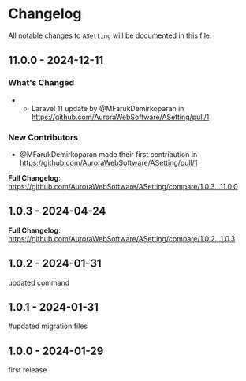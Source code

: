 # Changelog

All notable changes to `ASetting` will be documented in this file.

## 11.0.0 - 2024-12-11

### What's Changed

* - Laravel 11 update by @MFarukDemirkoparan in https://github.com/AuroraWebSoftware/ASetting/pull/1
  

### New Contributors

* @MFarukDemirkoparan made their first contribution in https://github.com/AuroraWebSoftware/ASetting/pull/1

**Full Changelog**: https://github.com/AuroraWebSoftware/ASetting/compare/1.0.3...11.0.0

## 1.0.3 - 2024-04-24

**Full Changelog**: https://github.com/AuroraWebSoftware/ASetting/compare/1.0.2...1.0.3

## 1.0.2 - 2024-01-31

updated command

## 1.0.1 - 2024-01-31

#updated migration files

## 1.0.0 - 2024-01-29

first release
